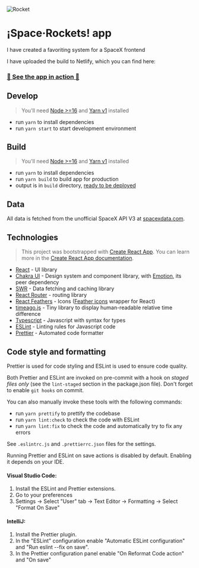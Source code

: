 ![Rocket](https://img.freepik.com/premium-vector/rocket-doodle-space-sketch-cartoon_507816-294.jpg)

# ¡Space·Rockets! app

I have created a favoriting system for a SpaceX frontend

I have uploaded the build to Netlify, which you can find here:

### [🚀 See the app in action 🚀](https://nikecow-spacerockets.netlify.app)

## Develop

> You'll need [Node >=16](https://nodejs.org/en/) and
> [Yarn v1](https://classic.yarnpkg.com/en/) installed

-   run `yarn` to install dependencies
-   run `yarn start` to start development environment

## Build

> You'll need [Node >=16](https://nodejs.org/en/) and
> [Yarn v1](https://classic.yarnpkg.com/en/) installed

-   run `yarn` to install dependencies
-   run `yarn build` to build app for production
-   output is in `build` directory,
    [ready to be deployed](https://create-react-app.dev/docs/deployment/)

## Data

All data is fetched from the unofficial SpaceX API V3 at
[spacexdata.com](https://docs.spacexdata.com/?version=latest).

## Technologies

> This project was bootstrapped with
> [Create React App](https://github.com/facebook/create-react-app). You can
> learn more in the
> [Create React App documentation](https://facebook.github.io/create-react-app/docs/getting-started).

-   [React](https://reactjs.org) - UI library
-   [Chakra UI](https://chakra-ui.com) - Design system and component library, with
    [Emotion](https://emotion.sh), its peer dependency
-   [SWR](https://swr.vercel.app) - Data fetching and caching library
-   [React Router](https://reactrouter.com/docs/en/v6) - routing library
-   [React Feathers](https://github.com/feathericons/react-feather) - Icons
    ([Feather icons](https://feathericons.com/) wrapper for React)
-   [timeago.js](https://timeago.org/) - Tiny library to display human-readable
    relative time difference
-   [Typescript](https://www.typescriptlang.org) - Javascript with syntax for types
-   [ESLint](https://eslint.org) - Linting rules for Javascript code
-   [Prettier](https://prettier.io) - Automated code formatter

## Code style and formatting

Prettier is used for code styling and ESLint is used to ensure code quality.

Both Prettier and ESLint are invoked on pre-commit with a hook on _staged files only_ (see the `lint-staged` section in the package.json file). Don't forget to enable `git hooks` on commit.

You can also manually invoke these tools with the following commands:

-   run `yarn prettify` to prettify the codebase
-   run `yarn lint:check` to check the code with ESLint
-   run `yarn lint:fix` to check the code and automatically try to fix any errors

See `.eslintrc.js` and `.prettierrc.json` files for the settings.

Running Prettier and ESLint on save actions is disabled by default. Enabling it depends on your IDE.

#### Visual Studio Code:

1. Install the ESLint and Prettier extensions.
2. Go to your preferences
3. Settings -> Select "User" tab -> Text Editor -> Formatting -> Select "Format On Save"

#### IntelliJ:

1. Install the Prettier plugin.
2. In the "ESLint" configuration enable "Automatic ESLint configuration" and "Run eslint --fix on save".
3. In the Prettier configuration panel enable "On Reformat Code action" and "On save"
